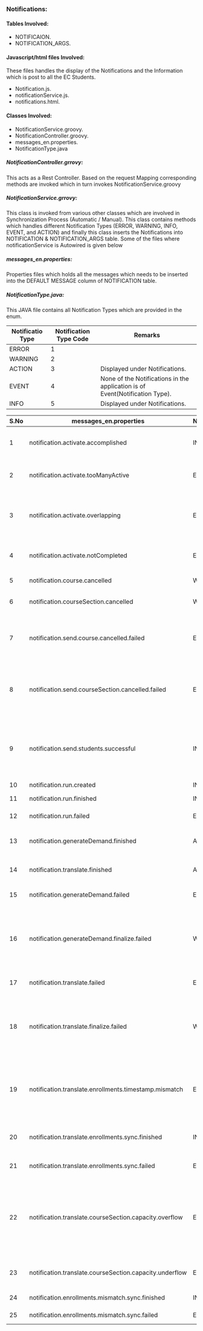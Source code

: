 
### Notifications:
#### Tables Involved:

- NOTIFICAION.
- NOTIFICATION_ARGS.

#### Javascript/html files Involved:
These files handles the display of the Notifications and the Information which is post to all the EC Students.

- Notification.js.
- notificationService.js.
- notifications.html.

#### Classes Involved:

-	NotificationService.groovy.
-	NotificationController.groovy.
-	messages_en.properties.
-	NotificationType.java

##### NotificationController.grrovy:
This acts as a Rest Controller. Based on the request Mapping corresponding methods are invoked which in turn invokes NotificationService.groovy

#####  NotificationService.grrovy:
This class is invoked from various other classes which are involved in Synchronization Process (Automatic / Manual).
This class contains methods which handles different Notification Types (ERROR, WARNING, INFO, EVENT, and ACTION) and finally this class inserts the Notifications into NOTIFICATION & NOTIFICATION_ARGS table.
Some of the files where notificationService is Autowired is given below

#####  messages_en.properties:
Properties files which holds all the messages which needs to be inserted into the DEFAULT MESSAGE column of NOTIFICATION table.

#####  NotificationType.java:
This JAVA file contains all Notification Types which are provided in the enum.

|Notificatio Type|Notification Type Code| Remarks|
|--------------------- |----------------- |-------------|
|ERROR                 | 1      |
|WARNING               | 2      |
|ACTION                | 3      |Displayed under Notifications.
|EVENT                 | 4      |None of the Notifications in the application is of Event(Notification Type).
|INFO                  | 5      |Displayed under Notifications.
	
|S.No|messages_en.properties| NotificationType|Comments|
|---- |----------------- |----------------- |-------------|
|1|notification.activate.accomplished |INFO|On Success of the Elective Period activate during Sync Process.
|2|notification.activate.tooManyActive|ERROR|When more than two active elective periods.(Sync Process)
|3|notification.activate.overlapping|ERROR|When there is overlapping in the elective periods(Inactive Periods).(Sync Process)
|4|notification.activate.notCompleted|ERROR|On failure of the Elective Period activate during Sync Process.
|5|notification.course.cancelled|WARNING| During the Sync Process of Course. 
|6|notification.courseSection.cancelled|WARNING |During the Sync Process of CourseSection.
|7|notification.send.course.cancelled.failed| ERROR| During failure of the Notification which is supposed to be sent as the notification when any of the Course is cancelled.
|8|notification.send.courseSection.cancelled.failed| ERROR|During failure of the Notification which is supposed to be sent as the notification when any of the CourseSection is cancelled.
|9|notification.send.students.successful|INFO|When admin Posts some information to all EC Students. This notification is inserted upon successful notification to all students.
|10|notification.run.created|INFO | On Run Creation.
|11|notification.run.finished|INFO| Nowhere called/invoked.
|12|notification.run.failed| ERROR| Nowhere called/invoked.
|13|notification.generateDemand.finished| ACTION| When admin clicks on ‘GENERATE DEMAND DATA’ button.
|14|notification.translate.finished| ACTION|On Success of Translate Process (TRANSLATE button)
|15|notification.generateDemand.failed |ERROR |	When ‘GENERATE DEMAND DATA ‘failed.
|16|notification.generateDemand.finalize.failed |WARNING|On Failure of the ‘GENERATE DEMAND Process/failure of the notification which is supposed to be send after completion of the ‘GENERATE DEMAND Process.
|17|notification.translate.failed |ERROR |On failure of Translate Process.( TRANSLATE button)
|18|notification.translate.finalize.failed |WARNING |On Failure of the Translate Process/failure of the notification which is supposed to be send after completion of the Translate Process.
|19|notification.translate.enrollments.timestamp.mismatch|ERROR	|When the courseAllocation version is different from the version which is present in stage_course_activity and allocation is invalid.
|20|notification.translate.enrollments.sync.finished| INFO |On Success of Enrollments in Sync with SIS (Translate button).
|21|notification.translate.enrollments.sync.failed | ERROR |On failure of Enrollments in SIS (Translate button).
|22|notification.translate.courseSection.capacity.overflow|ERROR| During Translate Process when the total is more than the capacity. Total is calculated by e.enrolled + (e.enrollments - e.drops).Here e is the details of the allocation.
|23|notification.translate.courseSection.capacity.underflow |ERROR| During Translate Process, When no of drops is more than the enrolled.
|24|notification.enrollments.mismatch.sync.finished |INFO |On Success of the ‘Enrollments in Sync.’
|25|notification.enrollments.mismatch.sync.failed| ERROR |On Failure of the ‘Enrollments in Sync’

